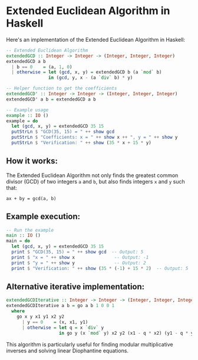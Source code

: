 # Extended Euclidean Algorithm in Haskell

Here's an implementation of the Extended Euclidean Algorithm in Haskell:

```haskell
-- Extended Euclidean Algorithm
extendedGCD :: Integer -> Integer -> (Integer, Integer, Integer)
extendedGCD a b
  | b == 0    = (a, 1, 0)
  | otherwise = let (gcd, x, y) = extendedGCD b (a `mod` b)
                in (gcd, y, x - (a `div` b) * y)

-- Helper function to get the coefficients
extendedGCD' :: Integer -> Integer -> (Integer, Integer, Integer)
extendedGCD' a b = extendedGCD a b

-- Example usage
example :: IO ()
example = do
  let (gcd, x, y) = extendedGCD 35 15
  putStrLn $ "GCD(35, 15) = " ++ show gcd
  putStrLn $ "Coefficients: x = " ++ show x ++ ", y = " ++ show y
  putStrLn $ "Verification: " ++ show (35 * x + 15 * y)
```

## How it works:

The Extended Euclidean Algorithm not only finds the greatest common divisor (GCD) of two integers `a` and `b`, but also finds integers `x` and `y` such that:
```
ax + by = gcd(a, b)
```

## Example execution:

```haskell
-- Run the example
main :: IO ()
main = do
  let (gcd, x, y) = extendedGCD 35 15
  print $ "GCD(35, 15) = " ++ show gcd  -- Output: 5
  print $ "x = " ++ show x               -- Output: -1
  print $ "y = " ++ show y               -- Output: 2
  print $ "Verification: " ++ show (35 * (-1) + 15 * 2)  -- Output: 5
```

## Alternative iterative implementation:

```haskell
extendedGCDIterative :: Integer -> Integer -> (Integer, Integer, Integer)
extendedGCDIterative a b = go a b 1 0 0 1
  where
    go x y x1 y1 x2 y2
      | y == 0    = (x, x1, y1)
      | otherwise = let q = x `div` y
                    in go y (x `mod` y) x2 y2 (x1 - q * x2) (y1 - q * y2)
```

This algorithm is particularly useful for finding modular multiplicative inverses and solving linear Diophantine equations.

